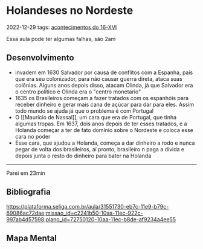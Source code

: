# Holandeses no Nordeste
2022-12-29
tags: [acontecimentos do  16-XVI](../../../Sec/Acontecimentos%20Dos%20Séculos/acontecimentos%20do%20%2016-XVI.md)

Essa aula pode ter algumas falhas, são 2am 

## Desenvolvimento

* invadem em 1630 Salvador por causa de conflitos com a Espanha, país que era seu colonizador, para não causar guerra direta, ataca suas colônias. Alguns anos depois disso, atacam Olinda, já que Salvador era o centro político e Olinda era o "centro monetario"
* 1635 os Brasileiros começam a fazer tratados com os espanhóis para receber dinheiro e gerar mais cana de açúcar para dar para eles. Assim todo mundo se ajuda já que o problema é com Portugal 
* O [[Maurício de Nassal]], um cara que era de Portugal, que tinha algumas tropas. Em 1637, dois anos depois de ter esses tratados, e a Holanda começar a ter de fato domínio sobre o Nordeste e coloca esse cara no poder
* Esse cara, que ajudou a Holanda, começa a dar dinheiro a rodo e nunca pegar de volta dos brasileiros, aí pronto, brasileiro n paga a dívida e depois junta o resto do dinheiro para bater na Holanda



-----------------------------------------------
Parei em 23min

## Bibliografia

https://plataforma.seliga.com.br/aula/31551730-eb7c-11e9-b79c-69086ac72dae;missao_id=c2241b50-10aa-11ec-922c-997ab4d57598;plano_id=72750120-10aa-11ec-b8de-af9234a4ee55

## Mapa Mental